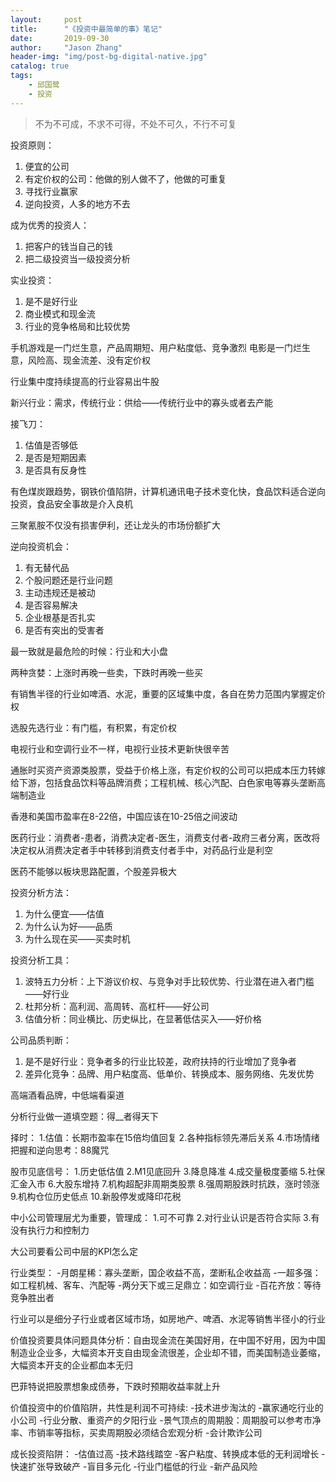 ```yaml
---
layout:     post
title:      "《投资中最简单的事》笔记"
date:       2019-09-30 
author:     "Jason Zhang"
header-img: "img/post-bg-digital-native.jpg"
catalog: true
tags:
    - 邱国鹭
    - 投资
---
```


>不为不可成，不求不可得，不处不可久，不行不可复

投资原则：
1. 便宜的公司
2. 有定价权的公司：他做的别人做不了，他做的可重复
3. 寻找行业赢家
4. 逆向投资，人多的地方不去

成为优秀的投资人：
1. 把客户的钱当自己的钱
2. 把二级投资当一级投资分析

实业投资：
1. 是不是好行业
2. 商业模式和现金流
3. 行业的竞争格局和比较优势

手机游戏是一门烂生意，产品周期短、用户粘度低、竞争激烈
电影是一门烂生意，风险高、现金流差、没有定价权

行业集中度持续提高的行业容易出牛股

新兴行业：需求，传统行业：供给——传统行业中的寡头或者去产能

接飞刀：
1. 估值是否够低
2. 是否是短期因素
3. 是否具有反身性

有色煤炭跟趋势，钢铁价值陷阱，计算机通讯电子技术变化快，食品饮料适合逆向投资，食品安全事故是介入良机

三聚氰胺不仅没有损害伊利，还让龙头的市场份额扩大

逆向投资机会：
1. 有无替代品
2. 个股问题还是行业问题
3. 主动违规还是被动
4. 是否容易解决
5. 企业根基是否扎实
6. 是否有突出的受害者

最一致就是最危险的时候：行业和大小盘

两种贪婪：上涨时再晚一些卖，下跌时再晚一些买

有销售半径的行业如啤酒、水泥，重要的区域集中度，各自在势力范围内掌握定价权

选股先选行业：有门槛，有积累，有定价权

电视行业和空调行业不一样，电视行业技术更新快很辛苦

通胀时买资产资源类股票，受益于价格上涨，有定价权的公司可以把成本压力转嫁给下游，包括食品饮料等品牌消费；工程机械、核心汽配、白色家电等寡头垄断高端制造业

香港和美国市盈率在8-22倍，中国应该在10-25倍之间波动

医药行业：消费者-患者，消费决定者-医生，消费支付者-政府三者分离，医改将决定权从消费决定者手中转移到消费支付者手中，对药品行业是利空

医药不能够以板块思路配置，个股差异极大

投资分析方法：
1. 为什么便宜——估值
2. 为什么认为好——品质
3. 为什么现在买——买卖时机

投资分析工具：
1. 波特五力分析：上下游议价权、与竞争对手比较优势、行业潜在进入者门槛——好行业
2. 杜邦分析：高利润、高周转、高杠杆——好公司
3. 估值分析：同业横比、历史纵比，在显著低估买入——好价格

公司品质判断：
1. 是不是好行业：竞争者多的行业比较差，政府扶持的行业增加了竞争者
2. 差异化竞争：品牌、用户粘度高、低单价、转换成本、服务网络、先发优势

高端酒看品牌，中低端看渠道

分析行业做一道填空题：得__者得天下

择时：
1.估值：长期市盈率在15倍均值回复
2.各种指标领先滞后关系
4.市场情绪把握和逆向思考：88魔咒

股市见底信号：
1.历史低估值
2.M1见底回升
3.降息降准
4.成交量极度萎缩
5.社保汇金入市
6.大股东增持
7.机构超配非周期类股票
8.强周期股跌时抗跌，涨时领涨
9.机构仓位历史低点
10.新股停发或降印花税

中小公司管理层尤为重要，管理成：
1.可不可靠
2.对行业认识是否符合实际
3.有没有执行力和控制力

大公司要看公司中层的KPI怎么定

行业类型：
-月朗星稀：寡头垄断，国企收益不高，垄断私企收益高
-一超多强：如工程机械、客车、汽配等
-两分天下或三足鼎立：如空调行业
-百花齐放：等待竞争胜出者

行业可以是细分子行业或者区域市场，如房地产、啤酒、水泥等销售半径小的行业

价值投资要具体问题具体分析：自由现金流在美国好用，在中国不好用，因为中国制造业企业多，大幅资本开支自由现金流很差，企业却不错，而美国制造业萎缩，大幅资本开支的企业都血本无归

巴菲特说把股票想象成债券，下跌时预期收益率就上升

价值投资中的价值陷阱，共性是利润不可持续:
-技术进步淘汰的
-赢家通吃行业的小公司
-行业分散、重资产的夕阳行业
-景气顶点的周期股：周期股可以参考市净率、市销率等指标，买卖周期股必须结合宏观分析
-会计欺诈公司

成长投资陷阱：
-估值过高
-技术路线踏空
-客户粘度、转换成本低的无利润增长
-快速扩张导致破产
-盲目多元化
-行业门槛低的行业
-新产品风险
